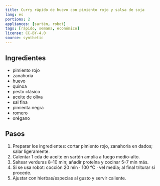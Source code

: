 ```yaml
---
title: Curry rápido de huevo con pimiento rojo y salsa de soja
lang: es
portions: 2
appliances: [sartén, robot]
tags: [rápido, semana, económico]
license: CC-BY-4.0
source: synthetic
---
```

## Ingredientes
- pimiento rojo
- zanahoria
- huevo
- quinoa
- pesto clásico
- aceite de oliva
- sal fina
- pimienta negra
- romero
- orégano

## Pasos
1. Preparar los ingredientes: cortar pimiento rojo, zanahoria en dados; salar ligeramente.
2. Calentar 1 cda de aceite en sartén amplia a fuego medio-alto.
3. Saltear verduras 8–10 min; añadir proteína y cocinar 5–7 min más.
4. Si se usa robot: cocción 20 min · 100 °C · vel media; al final triturar si procede.
5. Ajustar con hierbas/especias al gusto y servir caliente.
